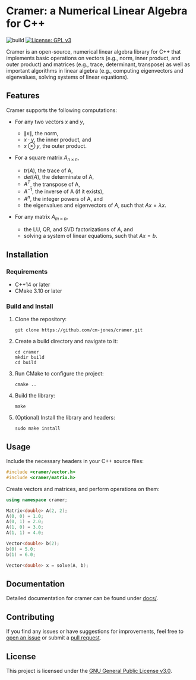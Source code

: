 # Cramer: a Numerical Linear Algebra for C++

![build](https://github.com/cm-jones/cramer/actions/workflows/ci.yml/badge.svg)
[![License: GPL v3](https://img.shields.io/badge/License-GPLv3-blue.svg)](https://www.gnu.org/licenses/gpl-3.0)

Cramer is an open-source, numerical linear algebra library for C++ that implements basic operations on vectors (e.g., norm, inner product, and outer product) and matrices (e.g., trace, determinant, transpose) as well as important algorithms in linear algebra (e.g., computing eigenvectors and eigenvalues, solving systems of linear equations).

## Features

Cramer supports the following computations:

- For any two vectors $x$ and $y$,
  - $\lVert x \rVert$, the norm,
  - $x \cdot y$, the inner product, and
  - $x \otimes y$, the outer product.

- For a square matrix $A_{n \times n}$,
  - $tr(A)$, the trace of A,
  - $det(A)$, the determinate of A,
  - $A^T$, the transpose of A,
  - $A^{-1}$, the inverse of A (if it exists),
  - $A^n$, the integer powers of A, and
  - the eigenvalues and eigenvectors of $A$, such that $Ax = \lambda x$.

- For any matrix $A_{m \times n}$,
  - the LU, QR, and SVD factorizations of $A$, and
  - solving a system of linear equations, such that $Ax = b$.

## Installation

### Requirements

- C++14 or later
- CMake 3.10 or later

### Build and Install

1. Clone the repository:
   ```
   git clone https://github.com/cm-jones/cramer.git
   ```

2. Create a build directory and navigate to it:
   ```
   cd cramer
   mkdir build
   cd build
   ```

3. Run CMake to configure the project:
   ```
   cmake ..
   ```

4. Build the library:
   ```
   make
   ```

5. (Optional) Install the library and headers:
   ```
   sudo make install
   ```

## Usage

Include the necessary headers in your C++ source files:

```cpp
#include <cramer/vector.h>
#include <cramer/matrix.h>
```

Create vectors and matrices, and perform operations on them:

```cpp
using namespace cramer;

Matrix<double> A(2, 2);
A(0, 0) = 1.0;
A(0, 1) = 2.0;
A(1, 0) = 3.0;
A(1, 1) = 4.0;

Vector<double> b(2);
b(0) = 5.0;
b(1) = 6.0;

Vector<double> x = solve(A, b);
```

## Documentation

Detailed documentation for cramer can be found under [docs/](docs/).

## Contributing

If you find any issues or have suggestions for improvements, feel free to [open an issue](https://github.com/cm-jones/cramer/issues/new) or submit a [pull request](https://github.com/cm-jones/cramer/compare).

## License

This project is licensed under the [GNU General Public License v3.0](LICENSE).
